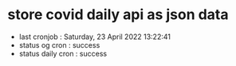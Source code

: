 # store covid daily api as json data

- last cronjob : Saturday, 23 April 2022 13:22:41
- status og cron : success
- status daily cron : success
      
      